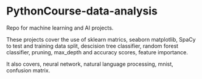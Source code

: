# PythonCourse-data-analysis
Repo for machine learning and AI projects.

These projects cover the use of sklearn matrics, seaborn matplotlib, SpaCy to test and training data split, descision tree classifier, random forest classifier, pruning, max_depth and accuracy scores, feature importance.

It also covers, neural network, natural language processing, mnist, confusion matrix.
